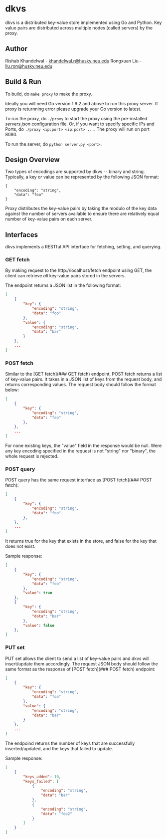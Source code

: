 # dkvs

dkvs is a distributed key-value store implemented using Go and Python. Key value pairs are distributed across multiple nodes (called servers) by the proxy.

## Author
Rishab Khandelwal - khandelwal.r@husky.neu.edu
Rongxuan Liu - liu.ron@husky.neu.edu

## Build & Run

To build, do
```make proxy``` to make the proxy.

Ideally you will need Go version 1.9.2 and above to run this proxy server. If proxy is returnning error please upgrade your Go version to latest.

To run the proxy, do
```./proxy``` to start the proxy using the pre-installed _servers.json_ configuration file.
Or, if you want to specify specific IPs and Ports, do
```./proxy <ip:port> <ip:port> ...```.
The proxy will run on port 8080.

To run the server, do
```python server.py <port>```.

## Design Overview

Two types of encodings are supported by dkvs -- binary and string. Typically, a key or value can be represented by the following JSON format: 
```
{
    "encoding": "string",
    "data": "foo"
}
```

Proxy distributes the key-value pairs by taking the modulo of the key data against the number of servers available to ensure there are relatively equal number of key-value pairs on each server.

## Interfaces

dkvs implements a RESTful API interface for fetching, setting, and querying.

### GET fetch

By making request to the http://localhost/fetch endpoint using GET, the client can retrieve *all* key-value pairs stored in the servers.

The endpoint returns a JSON list in the following format:
```json
[
    {
        "key": {
            "encoding": "string",
            "data": "foo"
        },
        "value": {
            "encoding": "string",
            "data": "bar"
        }
    },
    ...
]
```

### POST fetch

Similar to the [GET fetch](### GET fetch) endpoint, POST fetch returns a list of key-value pairs. It takes in a JSON list of keys from the request body, and returns corresponding values. The request body should follow the format below:
```json
[
    {
        "key": {
            "encoding": "string",
            "data": "foo"
        },
    },
    ...
]
```

For none existing keys, the "value" field in the response would be null. Were any key encoding specified in the request is not "string" nor "binary", the whole request is rejected.

### POST query

POST query has the same request interface as [POST fetch](### POST fetch):
```json
[
    {
        "key": {
            "encoding": "string",
            "data": "foo"
        },
    },
    ...
]
```

It returns true for the key that exists in the store, and false for the key that does not exist.

Sample response:
```json
[
    {
        "key": {
            "encoding": "string",
            "data": "foo"
        },
        "value": true
    },
    {
        "key": {
            "encoding": "string",
            "data": "bar"
        },
        "value": false
    },
]
```

### PUT set

PUT set allows the client to send a list of key-value pairs and dkvs will insert/update them accordingly. The request JSON body should follow the same format as the response of [POST fetch](### POST fetch) endpoint:

```json
[
    {
        "key": {
            "encoding": "string",
            "data": "foo"
        },
        "value": {
            "encoding": "string",
            "data": "bar"
        }
    },
    ...
]
```

The endpoind returns the number of keys that are successfully inserted/updated, and the keys that failed to update.

Sample response:
```json
[
    {
        "keys_added": 10,
        "keys_failed": [
            {
                "encoding": "string",
                "data": "bar"
            },
            {
                "encoding": "string",
                "data": "foo2"
            }
        ]
    }
]
```

